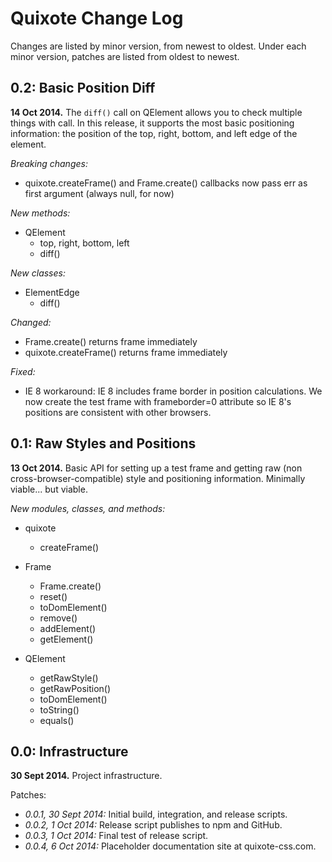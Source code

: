 # Quixote Change Log

Changes are listed by minor version, from newest to oldest. Under each minor version, patches are listed from oldest to newest.


## 0.2: Basic Position Diff

**14 Oct 2014.** The `diff()` call on QElement allows you to check multiple things with call. In this release, it supports the most basic positioning information: the position of the top, right, bottom, and left edge of the element. 

*Breaking changes:*

* quixote.createFrame() and Frame.create() callbacks now pass err as first argument (always null, for now)

*New methods:*

* QElement
  * top, right, bottom, left
  * diff()

*New classes:*

* ElementEdge
  * diff()

*Changed:*

* Frame.create() returns frame immediately
* quixote.createFrame() returns frame immediately

*Fixed:*

* IE 8 workaround: IE 8 includes frame border in position calculations. We now create the test frame with frameborder=0 attribute so IE 8's positions are consistent with other browsers. 


## 0.1: Raw Styles and Positions

**13 Oct 2014.** Basic API for setting up a test frame and getting raw (non cross-browser-compatible) style and positioning information. Minimally viable... but viable.
 
*New modules, classes, and methods:*

* quixote
  * createFrame()
  
* Frame
  * Frame.create()
  * reset()
  * toDomElement()
  * remove()
  * addElement()
  * getElement()
  
* QElement
  * getRawStyle()
  * getRawPosition()
  * toDomElement()
  * toString()
  * equals()
  

## 0.0: Infrastructure

**30 Sept 2014.** Project infrastructure.

Patches:

* *0.0.1, 30 Sept 2014:* Initial build, integration, and release scripts.   
* *0.0.2, 1 Oct 2014:* Release script publishes to npm and GitHub.   
* *0.0.3, 1 Oct 2014:* Final test of release script.
* *0.0.4, 6 Oct 2014:* Placeholder documentation site at quixote-css.com.